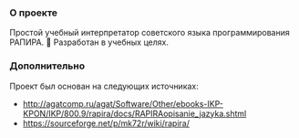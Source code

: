 ### О проекте
Простой учебный интерпретатор советского языка программирования РАПИРА. 🎒
Разработан в учебных целях.

### Дополнительно 
Проект был основан на следующих источниках:
- http://agatcomp.ru/agat/Software/Other/ebooks-IKP-KPON/IKP/800.9/rapira/docs/RAPIRAopisanie_jazyka.shtml
- https://sourceforge.net/p/mk72r/wiki/rapira/
